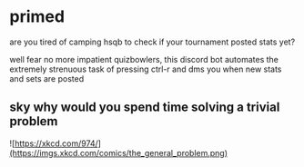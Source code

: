 # primed

are you tired of camping hsqb to check if your tournament posted stats yet?

well fear no more impatient quizbowlers, this discord bot automates the extremely strenuous task of pressing ctrl-r and dms you when new stats and sets are posted

## sky why would you spend time solving a trivial problem

![https://xkcd.com/974/](https://imgs.xkcd.com/comics/the_general_problem.png)
